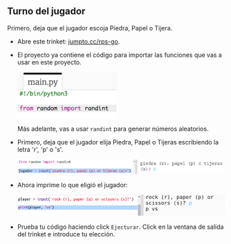 ## Turno del jugador

Primero, deja que el jugador escoja Piedra, Papel o Tijera.

+ Abre este trinket: <a href="http://jumpto.cc/rps-go" target="_blank">jumpto.cc/rps-go</a>.

+ El proyecto ya contiene el código para importar las funciones que vas a usar en este proyecto.
    
    ![captura de pantalla](images/rps-imports.png)
    
    Más adelante, vas a usar `randint` para generar números aleatorios.

+ Primero, deja que el jugador elija Piedra, Papel o Tijeras escribiendo la letra 'r', 'p' o 's'.
    
    ![captura de pantalla](images/rps-input.png)

+ Ahora imprime lo que eligió el jugador:
    
    ![captura de pantalla](images/rps-player.png)

+ Prueba tu código haciendo click `Ejecturar`. Click en la ventana de salida del trinket e introduce tu elección.